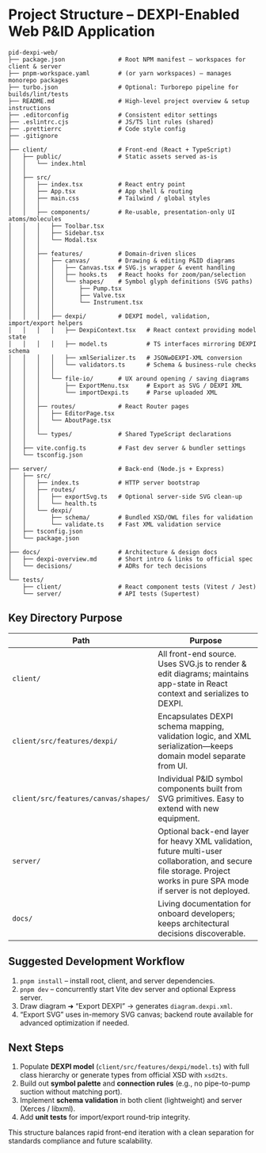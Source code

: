 # Project Structure – DEXPI-Enabled Web P&ID Application

```
pid-dexpi-web/
├── package.json               # Root NPM manifest – workspaces for client & server
├── pnpm-workspace.yaml        # (or yarn workspaces) – manages monorepo packages
├── turbo.json                 # Optional: Turborepo pipeline for builds/lint/tests
├── README.md                  # High-level project overview & setup instructions
├── .editorconfig              # Consistent editor settings
├── .eslintrc.cjs              # JS/TS lint rules (shared)
├── .prettierrc                # Code style config
├── .gitignore
│
├── client/                    # Front-end (React + TypeScript)
│   ├── public/                # Static assets served as-is
│   │   └── index.html
│   │
│   ├── src/
│   │   ├── index.tsx          # React entry point
│   │   ├── App.tsx            # App shell & routing
│   │   ├── main.css           # Tailwind / global styles
│   │   │
│   │   ├── components/        # Re-usable, presentation-only UI atoms/molecules
│   │   │   ├── Toolbar.tsx
│   │   │   ├── Sidebar.tsx
│   │   │   └── Modal.tsx
│   │   │
│   │   ├── features/          # Domain-driven slices
│   │   │   ├── canvas/        # Drawing & editing P&ID diagrams
│   │   │   │   ├── Canvas.tsx # SVG.js wrapper & event handling
│   │   │   │   ├── hooks.ts   # React hooks for zoom/pan/selection
│   │   │   │   └── shapes/    # Symbol glyph definitions (SVG paths)
│   │   │   │       ├── Pump.tsx
│   │   │   │       ├── Valve.tsx
│   │   │   │       └── Instrument.tsx
│   │   │   │
│   │   │   ├── dexpi/         # DEXPI model, validation, import/export helpers
│   │   │   │   ├── DexpiContext.tsx   # React context providing model state
│   │   │   │   ├── model.ts           # TS interfaces mirroring DEXPI schema
│   │   │   │   ├── xmlSerializer.ts   # JSON⇄DEXPI-XML conversion
│   │   │   │   └── validators.ts      # Schema & business-rule checks
│   │   │   │
│   │   │   └── file-io/       # UX around opening / saving diagrams
│   │   │       ├── ExportMenu.tsx     # Export as SVG / DEXPI XML
│   │   │       └── importDexpi.ts     # Parse uploaded XML
│   │   │
│   │   ├── routes/            # React Router pages
│   │   │   ├── EditorPage.tsx
│   │   │   └── AboutPage.tsx
│   │   │
│   │   └── types/             # Shared TypeScript declarations
│   │
│   ├── vite.config.ts         # Fast dev server & bundler settings
│   └── tsconfig.json
│
├── server/                    # Back-end (Node.js + Express)
│   ├── src/
│   │   ├── index.ts           # HTTP server bootstrap
│   │   ├── routes/
│   │   │   ├── exportSvg.ts   # Optional server-side SVG clean-up
│   │   │   └── health.ts
│   │   └── dexpi/
│   │       ├── schema/        # Bundled XSD/OWL files for validation
│   │       └── validate.ts    # Fast XML validation service
│   ├── tsconfig.json
│   └── package.json
│
├── docs/                      # Architecture & design docs
│   ├── dexpi-overview.md      # Short intro & links to official spec
│   └── decisions/             # ADRs for tech decisions
│
└── tests/
    ├── client/                # React component tests (Vitest / Jest)
    └── server/                # API tests (Supertest)
```

## Key Directory Purpose

| Path | Purpose |
|------|---------|
| `client/` | All front-end source. Uses SVG.js to render & edit diagrams; maintains app-state in React context and serializes to DEXPI. |
| `client/src/features/dexpi/` | Encapsulates DEXPI schema mapping, validation logic, and XML serialization—keeps domain model separate from UI. |
| `client/src/features/canvas/shapes/` | Individual P&ID symbol components built from SVG primitives. Easy to extend with new equipment. |
| `server/` | Optional back-end layer for heavy XML validation, future multi-user collaboration, and secure file storage. Project works in pure SPA mode if server is not deployed. |
| `docs/` | Living documentation for onboard developers; keeps architectural decisions discoverable. |

## Suggested Development Workflow

1. `pnpm install` – install root, client, and server dependencies.  
2. `pnpm dev` – concurrently start Vite dev server and optional Express server.  
3. Draw diagram ➜ “Export DEXPI” → generates `diagram.dexpi.xml`.  
4. “Export SVG” uses in-memory SVG canvas; backend route available for advanced optimization if needed.

## Next Steps

1. Populate **DEXPI model** (`client/src/features/dexpi/model.ts`) with full class hierarchy or generate types from official XSD with `xsd2ts`.  
2. Build out **symbol palette** and **connection rules** (e.g., no pipe-to-pump suction without matching port).  
3. Implement **schema validation** in both client (lightweight) and server (Xerces / libxml).  
4. Add **unit tests** for import/export round-trip integrity.

This structure balances rapid front-end iteration with a clean separation for standards compliance and future scalability.
